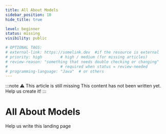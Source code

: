 ```yaml
---
title: All About Models
sidebar_position: 10
hide_title: true

level: beginner
status: missing
visibility: public

# OPTIONAL TAGS:
# external-link: https://somelink.dev  #if the resource is external
# priority: high        # high / medium (for missing articles)
# review-reason: "something that needs double checking or changing"
#                       # required when status = review-needed
# programming-language: "Java"  # or others
---
```


:::note ⚠️ This article is still missing
This content has not been written yet. Help us create it!
:::

# All About Models

Help us write this landing page
